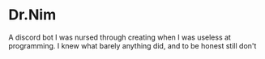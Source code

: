 # Dr.Nim

A discord bot I was nursed through creating when I was useless at programming. I knew what barely anything did, and to be honest still don't
